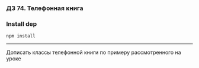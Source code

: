 ### ДЗ 74. Телефонная книга

### Install dep

`npm install`

<hr>

Дописать классы телефонной книги по примеру рассмотренного на уроке 